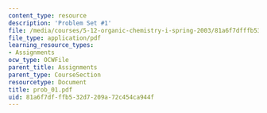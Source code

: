 ```yaml
---
content_type: resource
description: 'Problem Set #1'
file: /media/courses/5-12-organic-chemistry-i-spring-2003/81a6f7dfffb532d7209a72c454ca944f_prob_01.pdf
file_type: application/pdf
learning_resource_types:
- Assignments
ocw_type: OCWFile
parent_title: Assignments
parent_type: CourseSection
resourcetype: Document
title: prob_01.pdf
uid: 81a6f7df-ffb5-32d7-209a-72c454ca944f
---
```


